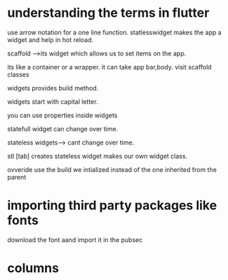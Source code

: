 # understanding the terms in flutter
use arrow notation for a one line function.
statlesswidget makes the app a widget and help in hot reload.

scaffold -->its widget which allows us to set items on the app.

its like a container or a wrapper.
it can take app bar,body.
visit scaffold classes

widgets provides build method.

widgets start with capital letter.

you can use properties inside widgets

statefull widget can change over time.

stateless widgets--> cant change over time.

stl [tab] creates stateless widget makes our own widget class.

ovveride
use the build we intialized instead of the one inherited from the parent
# importing third party packages like fonts 
download the font aand import it in the pubsec
# columns



